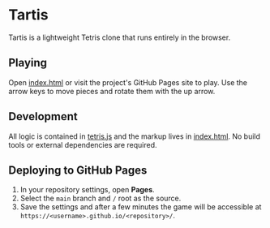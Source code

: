 # Tartis

Tartis is a lightweight Tetris clone that runs entirely in the browser.

## Playing

Open [index.html](index.html) or visit the project's GitHub Pages site to play.
Use the arrow keys to move pieces and rotate them with the up arrow.

## Development

All logic is contained in [tetris.js](tetris.js) and the markup lives in
[index.html](index.html). No build tools or external dependencies are required.

## Deploying to GitHub Pages

1. In your repository settings, open **Pages**.
2. Select the `main` branch and `/` root as the source.
3. Save the settings and after a few minutes the game will be accessible at
   `https://<username>.github.io/<repository>/`.
